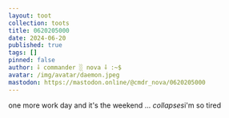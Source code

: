 ```yaml
---
layout: toot
collection: toots
title: 0620205000
date: 2024-06-20
published: true
tags: []
pinned: false
author: ⸸ commander ░ nova ⸸ :~$
avatar: /img/avatar/daemon.jpeg
mastodon: https://mastodon.online/@cmdr_nova/0620205000
---
```


one more work day and it's the weekend ... *collapses*i'm so tired
